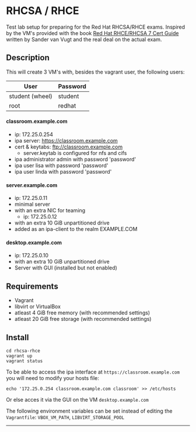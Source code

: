 # RHCSA / RHCE
Test lab setup for preparing for the Red Hat RHCSA/RHCE exams. Inspired by the VM's provided with the book [Red Hat RHCE/RHCSA 7 Cert Guide][1] written by Sander van Vugt and the real deal on the actual exam.

## Description
This will create 3 VM's with, besides the vagrant user, the following users:

User            | Password
----------------|--------
student (wheel) | student
root            | redhat

#### classroom.example.com
* ip: 172.25.0.254
* ipa server: https://classroom.example.com
* cert & keytabs: ftp://classroom.example.com
    - server.keytab is configured for nfs and cifs
* ipa administrator admin with password 'password'
* ipa user lisa with password 'password'
* ipa user linda with password 'password'

#### server.example.com
* ip: 172.25.0.11
* minimal server
* with an extra NIC for teaming
    - ip: 172.25.0.12
* with an extra 10 GiB unpartitioned drive
* added as an ipa-client to the realm EXAMPLE.COM

#### desktop.example.com
* ip: 172.25.0.10
* with an extra 10 GiB unpartitioned drive
* Server with GUI (installed but not enabled)

## Requirements
* Vagrant
* libvirt or VirtualBox
* atleast 4 GiB free memory (with recommended settings)
* atleast 20 GiB free storage (with recommended settings)

## Install

```
cd rhcsa-rhce
vagrant up
vagrant status
```

To be able to access the ipa interface at `https://classroom.example.com` you will need to modify your hosts file:

```
echo '172.25.0.254 classroom.example.com classroom' >> /etc/hosts
```

Or else acces it via the GUI on the VM `desktop.example.com`

The following environment variables can be set instead of editing the `Vagrantfile`: `VBOX_VM_PATH`, `LIBVIRT_STORAGE_POOL`   

[1]: http://www.sandervanvugt.com/books/ "Red Hat RHCE/RHCSA 7 Cert Guide"

---
